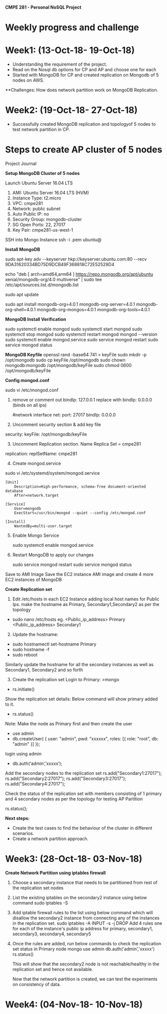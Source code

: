 **CMPE 281 - Personal NoSQL Project**

# Weekly progress and challenge

# Week1: (13-Oct-18- 19-Oct-18)  
 
- Understanding the requirement of the project.
- Read on the Nosql db options for CP and AP and choose one for each
- Started with MongoDB for CP and created replication on Mongodb of 5 nodes on AWS.														


**Challenges: How does network partition work on MongoDB Replication.

# Week2: (19-Oct-18- 27-Oct-18) 

- Successfully created MongoDB replication and topologyof 5 nodes to test network partition in CP.

# Steps to create AP cluster of 5 nodes
Project Journal

**Setup MongoDB Cluster of 5 nodes**

Launch Ubuntu Server 16.04 LTS

1. AMI:             Ubuntu Server 16.04 LTS (HVM)
2. Instance Type:   t2.micro
3. VPC:             cmpe281
4. Network:         public subnet
5. Auto Public IP:  no
6. Security Group:  mongodb-cluster 
7. SG Open Ports:   22, 27017
8. Key Pair:        cmpe281-us-west-1

SSH into Mongo Instance
ssh -i <key>.pem ubuntu@<public ip>

**Install MongoDB**

sudo apt-key adv --keyserver hkp://keyserver.ubuntu.com:80 --recv 9DA31620334BD75D9DCB49F368818C72E52529D4

echo "deb [ arch=amd64,arm64 ] https://repo.mongodb.org/apt/ubuntu xenial/mongodb-org/4.0 multiverse" | sudo tee /etc/apt/sources.list.d/mongodb.list

sudo apt update

sudo apt install mongodb-org=4.0.1 mongodb-org-server=4.0.1 mongodb-org-shell=4.0.1 mongodb-org-mongos=4.0.1 mongodb-org-tools=4.0.1

**MongoDB Install Verification**

sudo systemctl enable mongod
sudo systemctl start mongod 
sudo systemctl stop mongod
sudo systemctl restart mongod
mongod --version 
sudo systemctl enable mongod.service
sudo service mongod restart
sudo service mongod status


**MongoDB Keyfile**
openssl rand -base64 741 > keyFile
sudo mkdir -p /opt/mongodb
sudo cp keyFile /opt/mongodb
sudo chown mongodb:mongodb /opt/mongodb/keyFile
sudo chmod 0600 /opt/mongodb/keyFile

**Config mongod.conf**

sudo vi /etc/mongod.conf

1.  remove or comment out bindIp: 127.0.0.1
    replace with bindIp: 0.0.0.0 (binds on all ips) 

    #network interface
    net:
        port: 27017
        bindIp: 0.0.0.0

2. Uncomment security section & add key file

security:
    keyFile: /opt/mongodb/keyFile

3. Uncomment Replication section. Name Replica Set = cmpe281

replication:
    replSetName: cmpe281

4. Create mongod.service

sudo vi /etc/systemd/system/mongod.service

    [Unit]
        Description=High-performance, schema-free document-oriented database
        After=network.target

    [Service]
        User=mongodb
        ExecStart=/usr/bin/mongod --quiet --config /etc/mongod.conf

    [Install]
        WantedBy=multi-user.target

5. Enable Mongo Service

    sudo systemctl enable mongod.service

6. Restart MongoDB to apply our changes

    sudo service mongod restart
    sudo service mongod status

Save to AMI Image
Save the EC2 instance AMI image and create 4 more EC2 instances of MongoDB


**Create Replication set**
1. Edit /etc/hosts in each EC2 Instance adding local host names for Public Ips.
make the hostname as Primary, Secondary1,Secondary2 as per the topology
- sudo nano /etc/hosts
eg. <Public_ip_address> Primary
    <Public_ip_address> Secondary1

2. Update the hostname:
- sudo hostnamectl set-hostname Primary
- sudo hostname -f
- sudo reboot

Similarly update the hostname for all the secondary instances as well as Secondary1, Secondary2 and so forth

3. Create the replication set
Login to Primary: >mongo

- rs.initiate()

Show the replication set details:  Below command will show primary added to it.
- rs.status()


Note: Make the node as Primary first and then create the user

- use admin
- db.createUser( {
        user: "admin",
        pwd: “xxxxxx",
        roles: [{ role: "root", db: "admin" }]
    });


login using admin
- db.auth(‘admin’,’xxxxx’);

Add the secondary nodes to the replication set
rs.add("Secondary1:27017");
rs.add("Secondary2:27017");
rs.add("Secondary3:27017");
rs.add("Secondary4:27017");

Check the status of the replication set with members consisting of 1 primary and 4 secondary nodes as per the topology for testing AP Partition

rs.status();

**Next steps:** 
- Create the test cases to find the behaviour of the cluster in different scenarios.
- Create a network partition approach.

# Week3: (28-Oct-18- 03-Nov-18)

**Create Network Partition using iptables firewall**
1. Choose a secondary instance that needs to be partitioned from rest of the replication set nodes

2. List the existing iptables on the secondary2 instance using below command
   sudo iptables -S 
   
3. Add iptable firewall rules to the list using below command which will disallow the secondary2 instance from connecting      any of the instances in the replication set. 
   sudo iptables -A INPUT -s <ip-address> -j DROP
   Add 4 rules one for each of the instance's public ip address for primary, secondary1, secondary3, secondary4, secondary5
   
4. Once the rules are added, run below commands to check the replication set status in Primary node
    mongo
    use admin
    db.auth('admin','xxxxx')
    rs.status()
    
    This will show that the secondary2 node is not reachable/healthy in the replication set and hence not available.
    
   Now that the network partition is created, we can test the experiments on consistency of data.
   

# Week4: (04-Nov-18- 10-Nov-18)



